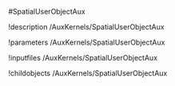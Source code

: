 <!-- MOOSE Object Documentation Stub: Remove this when content is added. -->
#SpatialUserObjectAux

!description /AuxKernels/SpatialUserObjectAux

!parameters /AuxKernels/SpatialUserObjectAux

!inputfiles /AuxKernels/SpatialUserObjectAux

!childobjects /AuxKernels/SpatialUserObjectAux
